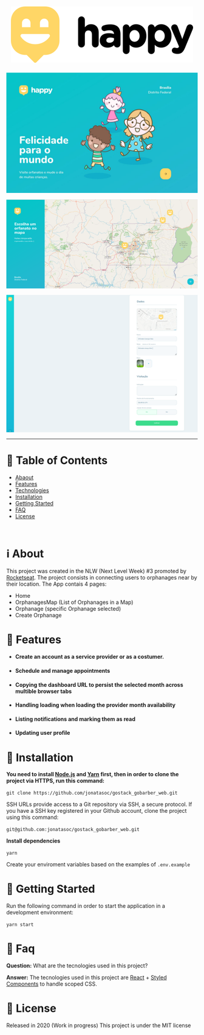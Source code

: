 <h1 align="center">
    <img alt="Happy" title="Happy" src="docs/logo.svg" />
</h1>

<p align="center">
   <img src="docs/happy.jpeg" width="auto"/>
</p>

<p align="center">
   <img src="docs/OrphanagesView.png" width="auto"/>
</p>

<p align="center">
   <img src="docs/Screenshot-Create.png" width="auto"/>
</p>

---

# :pushpin: Table of Contents

- [Abaout](#information_source-about)
- [Features](#rocket-features)
- [Technologies]()
- [Installation](#construction_worker-installation)
- [Getting Started](#runner-getting-started)
- [FAQ](#postbox-faq)
- [License](#closed_book-license)

<br />

# :information_source: About

This project was created in the NLW (Next Level Week) #3 promoted by [Rocketseat](https://rocketseat.com.br/).
The project consists in connecting users to orphanages near by their location.
The App contais 4 pages:

- Home
- OrphanagesMap (List of Orphanages in a Map)
- Orphanage (specific Orphanage selected)
- Create Orphanage

# :rocket: Features

- #### Create an account as a service provider or as a costumer.
- #### Schedule and manage appointments
- #### Copying the dashboard URL to persist the selected month across multible browser tabs
- #### Handling loading when loading the provider month availability
- #### Listing notifications and marking them as read
- #### Updating user profile

# :construction_worker: Installation

**You need to install [Node.js](https://nodejs.org/en/download/) and [Yarn](https://yarnpkg.com/) first, then in order to clone the project via HTTPS, run this command:**

`git clone https://github.com/jonatasoc/gostack_gobarber_web.git`

SSH URLs provide access to a Git repository via SSH, a secure protocol. If you have a SSH key registered in your Github account, clone the project using this command:

`git@github.com:jonatasoc/gostack_gobarber_web.git`

**Install dependencies**

`yarn`

Create your enviroment variables based on the examples of `.env.example`

# :runner: Getting Started

Run the following command in order to start the application in a development environment:

`yarn start`

# :postbox: Faq

**Question:** What are the tecnologies used in this project?

**Answer:** The tecnologies used in this project are [React](https://pt-br.reactjs.org/) + [Styled Components](https://styled-components.com/) to handle scoped CSS.

# :closed_book: License

Released in 2020 (Work in progress)
This project is under the MIT license
